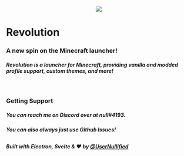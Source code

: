 <p align="center">
  <img src="https://i.imgur.com/kL7oe4v.png">
</p>

# **Revolution**
### A new spin on the Minecraft launcher!

##### Revolution is a launcher for Minecraft, providing vanilla and modded profile support, custom themes, and more!

<br>

### Getting Support

##### You can reach me on Discord over at null#4193.
##### You can also always just use Github Issues!

## 
##### Built with Electron, Svelte & ❤️ by [@UserNullified](https://github.com/UserNullified)
